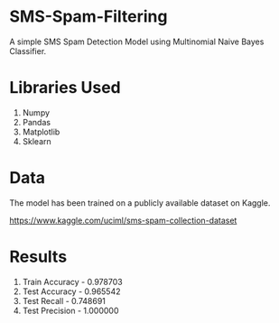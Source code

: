# SMS-Spam-Filtering
A simple SMS Spam Detection Model using Multinomial Naive Bayes Classifier. 

# Libraries Used
1. Numpy
2. Pandas
3. Matplotlib
4. Sklearn

# Data
The model has been trained on a publicly available dataset on Kaggle.

https://www.kaggle.com/uciml/sms-spam-collection-dataset

# Results
1. Train Accuracy - 0.978703
2. Test Accuracy - 0.965542
3. Test Recall - 0.748691
4. Test Precision - 1.000000
